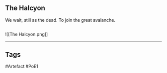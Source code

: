 ## The Halcyon
We wait, still as the dead.
To join the great avalanche.
##
![[The Halcyon.png]]

---
## Tags
#Artefact
#PoE1
